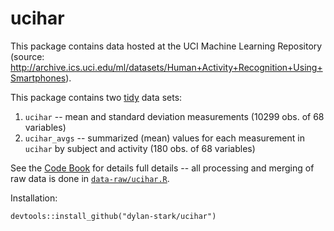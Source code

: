 # ucihar

This package contains data hosted at the UCI Machine Learning Repository (source: http://archive.ics.uci.edu/ml/datasets/Human+Activity+Recognition+Using+Smartphones).

This package contains two [tidy](http://tidyverse.org) data sets:

1. `ucihar` -- mean and standard deviation measurements (10299 obs. of 68 variables)
2. `ucihar_avgs` -- summarized (mean) values for each measurement in `ucihar` by subject and activity (180 obs. of 68 variables)

See the [Code Book](CodeBook.md) for details full details -- all processing and merging of raw data is done in [`data-raw/ucihar.R`](data-raw/ucihar.R).

Installation:

```
devtools::install_github("dylan-stark/ucihar")
```

